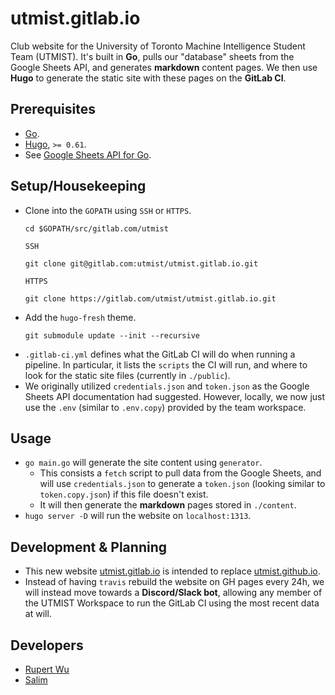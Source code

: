 # utmist.gitlab.io

Club website for the University of Toronto Machine Intelligence Student Team (UTMIST). It's built in **Go**, pulls our "database" sheets from the Google Sheets API, and generates **markdown** content pages. We then use **Hugo** to generate the static site with these pages on the **GitLab CI**.

## Prerequisites

- [Go](https://golang.org/).
- [Hugo](https://github.com/gohugoio/hugo/releases), `>= 0.61`.
- See [Google Sheets API for Go](https://developers.google.com/sheets/api/quickstart/go).

## Setup/Housekeeping

- Clone into the `GOPATH` using `SSH` or `HTTPS`.
  ```
  cd $GOPATH/src/gitlab.com/utmist
  ```
  `SSH`
  ```
  git clone git@gitlab.com:utmist/utmist.gitlab.io.git
  ```
  `HTTPS`
  ```
  git clone https://gitlab.com/utmist/utmist.gitlab.io.git
  ```

* Add the `hugo-fresh` theme.
  ```
  git submodule update --init --recursive
  ```
* `.gitlab-ci.yml` defines what the GitLab CI will do when running a pipeline. In particular, it lists the `scripts` the CI will run, and where to look for the static site files (currently in `./public`).
* We originally utilized `credentials.json` and `token.json` as the Google Sheets API documentation had suggested. However, locally, we now just use the `.env` (similar to `.env.copy`) provided by the team workspace.

## Usage

- `go main.go` will generate the site content using `generator`.
  - This consists a `fetch` script to pull data from the Google Sheets, and will use `credentials.json` to generate a `token.json` (looking similar to `token.copy.json`) if this file doesn't exist.
  - It will then generate the **markdown** pages stored in `./content`.
- `hugo server -D` will run the website on `localhost:1313`.

## Development & Planning

- This new website [utmist.gitlab.io](https://utmist.gitlab.io) is intended to replace [utmist.github.io](utmist.github.io).
- Instead of having `travis` rebuild the website on GH pages every 24h, we will instead move towards a **Discord/Slack bot**, allowing any member of the UTMIST Workspace to run the GitLab CI using the most recent data at will.

## Developers

- [Rupert Wu](https://leglesslamb.gitlab.io)
- [Salim](https://msanvarov.github.io/personal-portfolio)
